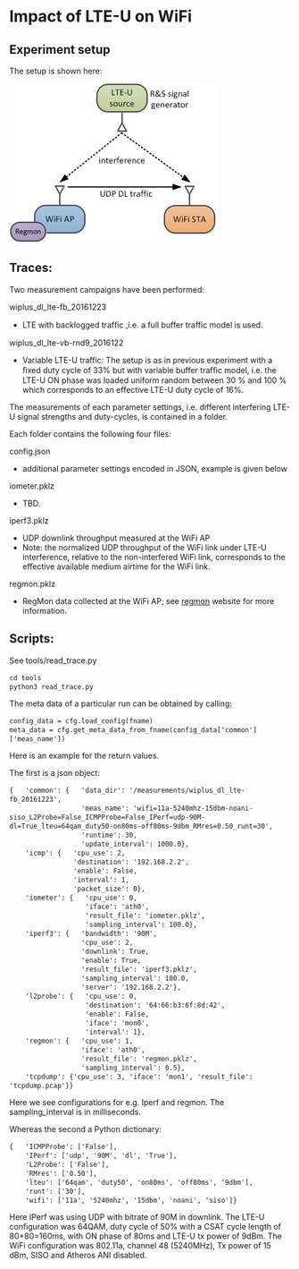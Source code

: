 Impact of LTE-U on WiFi
============================

## Experiment setup

The setup is shown here:

![system model](system_model_lteu_detailed.png)

## Traces:

Two measurement campaigns have been performed:

wiplus_dl_lte-fb_20161223

- LTE with backlogged trafﬁc ,i.e. a full buffer traffic model is used.

wiplus_dl_lte-vb-rnd9_2016122

- Variable LTE-U traffic: The setup is as in previous experiment with a ﬁxed duty cycle of 33% but
with variable buffer trafﬁc model, i.e. the LTE-U ON phase was loaded uniform random between 30 % and 100 % which
corresponds to an effective LTE-U duty cycle of 16%.

The measurements of each parameter settings, i.e. different interfering LTE-U signal strengths and duty-cycles, is contained in a folder. 

Each folder contains the following four files:

config.json

- additional parameter settings encoded in JSON, example is given below

iometer.pklz

- TBD.

iperf3.pklz

- UDP downlink throughput measured at the WiFi AP
- Note: the normalized UDP throughput of the WiFi link under LTE-U interference, relative to the non-interfered WiFi link, corresponds
to the effective available medium airtime for the WiFi link.

regmon.pklz

- RegMon data collected at the WiFi AP; see [regmon](https://github.com/thuehn/RegMon) website for more information.

## Scripts:

See tools/read_trace.py

	cd tools
	python3 read_trace.py

The meta data of a particular run can be obtained by calling:

    config_data = cfg.load_config(fname)
    meta_data = cfg.get_meta_data_from_fname(config_data['common']['meas_name'])

Here is an example for the return values.

The first is a json object:

    {   'common': {   'data_dir': '/measurements/wiplus_dl_lte-fb_20161223',
                      'meas_name': 'wifi=11a-5240mhz-15dbm-noani-siso_L2Probe=False_ICMPProbe=False_IPerf=udp-90M-dl=True_lteu=64qam_duty50-on80ms-off80ms-9dbm_RMres=0.50_runt=30',
                      'runtime': 30,
                      'update_interval': 1000.0},
        'icmp': {   'cpu_use': 2,
                    'destination': '192.168.2.2',
                    'enable': False,
                    'interval': 1,
                    'packet_size': 0},
        'iometer': {   'cpu_use': 0,
                       'iface': 'ath0',
                       'result_file': 'iometer.pklz',
                       'sampling_interval': 100.0},
        'iperf3': {   'bandwidth': '90M',
                      'cpu_use': 2,
                      'downlink': True,
                      'enable': True,
                      'result_file': 'iperf3.pklz',
                      'sampling_interval': 100.0,
                      'server': '192.168.2.2'},
        'l2probe': {   'cpu_use': 0,
                       'destination': '64:66:b3:6f:8d:42',
                       'enable': False,
                       'iface': 'mon0',
                       'interval': 1},
        'regmon': {   'cpu_use': 1,
                      'iface': 'ath0',
                      'result_file': 'regmon.pklz',
                      'sampling_interval': 0.5},
        'tcpdump': {'cpu_use': 3, 'iface': 'mon1', 'result_file': 'tcpdump.pcap'}}

Here we see configurations for e.g. Iperf and regmon. The sampling_interval is in milliseconds.

Whereas the second a Python dictionary:

    {   'ICMPProbe': ['False'],
        'IPerf': ['udp', '90M', 'dl', 'True'],
        'L2Probe': ['False'],
        'RMres': ['0.50'],
        'lteu': ['64qam', 'duty50', 'on80ms', 'off80ms', '9dbm'],
        'runt': ['30'],
        'wifi': ['11a', '5240mhz', '15dbm', 'noani', 'siso']}

Here IPerf was using UDP with bitrate of 90M in downlink.
The LTE-U configuration was 64QAM, duty cycle of 50% with a CSAT cycle length of 80+80=160ms, with ON phase of 80ms and LTE-U tx power of 9dBm.
The WiFi configuration was 802.11a, channel 48 (5240MHz), Tx power of 15 dBm, SISO and Atheros ANI disabled.
